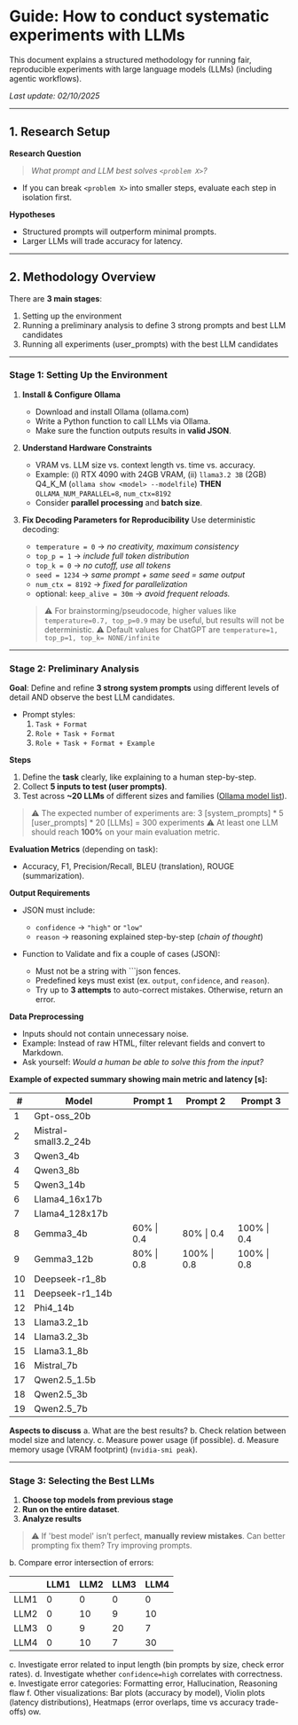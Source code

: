 # Guide: How to conduct systematic experiments with LLMs
This document explains a structured methodology for running fair, reproducible experiments with large language models (LLMs) (including agentic workflows).

*Last update: 02/10/2025*

---

## 1. Research Setup

**Research Question**

> *What prompt and LLM best solves `<problem X>`?*

* If you can break `<problem X>` into smaller steps, evaluate each step in isolation first.

**Hypotheses**

* Structured prompts will outperform minimal prompts.
* Larger LLMs will trade accuracy for latency.

---

## 2. Methodology Overview

There are **3 main stages**:

1. Setting up the environment
2. Running a preliminary analysis to define 3 strong prompts and best LLM candidates
3. Running all experiments (user_prompts) with the best LLM candidates

---

### Stage 1: Setting Up the Environment

1. **Install & Configure Ollama**
   * Download and install Ollama (ollama.com)
   * Write a Python function to call LLMs via Ollama.
   * Make sure the function outputs results in **valid JSON**.

2. **Understand Hardware Constraints**

   * VRAM vs. LLM size vs. context length vs. time vs. accuracy.
   * Example: (i) RTX 4090 with 24GB VRAM, (ii) `llama3.2 3B` (2GB) Q4_K_M (`ollama show <model> --modelfile`) **THEN** `OLLAMA_NUM_PARALLEL=8`, `num_ctx=8192` 
   * Consider **parallel processing** and **batch size**.
  
3. **Fix Decoding Parameters for Reproducibility**
   Use deterministic decoding:
   - `temperature = 0` → *no creativity, maximum consistency*
   - `top_p = 1` → *include full token distribution*
   - `top_k = 0` → *no cutoff, use all tokens*
   - `seed = 1234` → *same prompt + same seed = same output*
   - `num_ctx = 8192` → *fixed for parallelization*
   - optional:  `keep_alive = 30m` → *avoid frequent reloads.* 
     
   > ⚠️ For brainstorming/pseudocode, higher values like `temperature=0.7, top_p=0.9` may be useful, but results will not be deterministic.
   > ⚠️ Default values for ChatGPT are `temperature=1, top_p=1, top_k= NONE/infinite`
   
---

### Stage 2: Preliminary Analysis

**Goal**: Define and refine **3 strong system prompts** using different levels of detail AND observe the best LLM candidates.

* Prompt styles:
  1. `Task + Format`
  2. `Role + Task + Format`
  3. `Role + Task + Format + Example`

**Steps**

1. Define the **task** clearly, like explaining to a human step-by-step.
2. Collect **5 inputs to test (user prompts)**.
3. Test across **~20 LLMs** of different sizes and families ([Ollama model list](https://ollama.com/search)).

> ⚠️ The expected number of experiments are: 3 [system_prompts] * 5 [user_prompts] * 20 [LLMs] = 300 experiments
> ⚠️ At least one LLM should reach **100%** on your main evaluation metric.

**Evaluation Metrics** (depending on task):

* Accuracy, F1, Precision/Recall, BLEU (translation), ROUGE (summarization).

**Output Requirements**

* JSON must include:
  * `confidence` → `"high"` or `"low"`
  * `reason` → reasoning explained step-by-step (*chain of thought*)

* Function to Validate and fix a couple of cases (JSON):
  * Must not be a string with ```json fences.
  * Predefined keys must exist (ex. `output`, `confidence`, and `reason`).
  * Try up to **3 attempts** to auto-correct mistakes. Otherwise, return an error.

**Data Preprocessing**

* Inputs should not contain unnecessary noise.
* Example: Instead of raw HTML, filter relevant fields and convert to Markdown.
* Ask yourself: *Would a human be able to solve this from the input?*

**Example of expected summary showing main metric and latency [s]:**

| #  | Model                | Prompt 1   | Prompt 2   | Prompt 3   |
|----|----------------------|------------|------------|------------|
| 1  | Gpt-oss_20b          |            |            |            |
| 2  | Mistral-small3.2_24b |            |            |            |
| 3  | Qwen3_4b             |            |            |            |
| 4  | Qwen3_8b             |            |            |            |
| 5  | Qwen3_14b            |            |            |            |
| 6  | Llama4_16x17b        |            |            |            |
| 7  | Llama4_128x17b       |            |            |            |
| 8  | Gemma3_4b            | 60% \| 0.4 | 80% \| 0.4 | 100% \| 0.4|
| 9  | Gemma3_12b           | 80% \| 0.8 | 100% \| 0.8| 100% \| 0.8|
| 10 | Deepseek-r1_8b       |            |            |            |
| 11 | Deepseek-r1_14b      |            |            |            |
| 12 | Phi4_14b             |            |            |            |
| 13 | Llama3.2_1b          |            |            |            |
| 14 | Llama3.2_3b          |            |            |            |
| 15 | Llama3.1_8b          |            |            |            |
| 16 | Mistral_7b           |            |            |            |
| 17 | Qwen2.5_1.5b         |            |            |            |
| 18 | Qwen2.5_3b           |            |            |            |
| 19 | Qwen2.5_7b           |            |            |            |



**Aspects to discuss**
a. What are the best results?
b. Check relation between model size and latency.
c. Measure power usage (if possible).
d. Measure memory usage (VRAM footprint) (`nvidia-smi peak`).

---

### Stage 3: Selecting the Best LLMs

1. **Choose top models from previous stage**
2. **Run on the entire dataset**.
3. **Analyze results**
> ⚠️ If 'best model' isn’t perfect, **manually review mistakes**. Can better prompting fix them? Try improving prompts.

b. Compare error intersection of errors:

   |      | LLM1 | LLM2 | LLM3 | LLM4 |
   | ---- | ---- | ---- | ---- | ---- |
   | LLM1 | 0    | 0    | 0    | 0    |
   | LLM2 | 0    | 10   | 9    | 10   |
   | LLM3 | 0    | 9    | 20   | 7    |
   | LLM4 | 0    | 10   | 7    | 30   |

c. Investigate error related to input length (bin prompts by size, check error rates).
d. Investigate whether `confidence=high` correlates with correctness.
e. Investigate error categories: Formatting error, Hallucination, Reasoning flaw
f. Other visualizations: Bar plots (accuracy by model), Violin plots (latency distributions), Heatmaps (error overlaps, time vs accuracy trade-offs)
ow.
